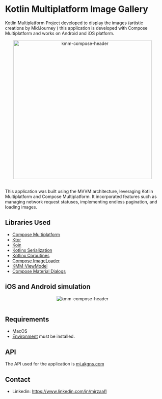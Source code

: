 # Kotlin Multiplatform Image Gallery

Kotlin Multiplatform Project developed to display the images (artistic creations by MidJourney ) this application is developed with Compose Multiplatform and works on Android and iOS platform.

<p align="center"><img src="showcase-assets/image.png" height="450" alt="kmm-compose-header" /><br><br></p>

This application was built using the MVVM architecture, leveraging Kotlin Multiplatform and Compose Multiplatform. It incorporated features such as managing network request statuses, implementing endless pagination, and loading images.

## Libraries Used

- [Compose Multiplatform](https://www.jetbrains.com/lp/compose-multiplatform/)
- [Ktor](https://ktor.io/)
- [Koin](https://insert-koin.io/)
- [Kotlinx Serialization](https://kotlinlang.org/docs/serialization.html)
- [Kotlinx Coroutines](https://kotlinlang.org/docs/coroutines-overview.html)
- [Compose ImageLoader](https://github.com/qdsfdhvh/compose-imageloader)
- [KMM-ViewModel](https://github.com/rickclephas/KMM-ViewModel)
- [Compose Material Dialogs](https://github.com/vanpra/compose-material-dialogs)

## iOS and Android simulation

<p align="center"><img src="showcase-assets/appPlay.gif" alt="kmm-compose-header" /><br><br></p>

## Requirements

- MacOS
- [Environment](https://github.com/JetBrains/compose-multiplatform-ios-android-template#set-up-the-environment) must be installed.

## API

The API used for the application is [mj.akgns.com](https://mj.akgns.com/)

## Contact

* Linkedin: https://www.linkedin.com/in/mirzaal1
